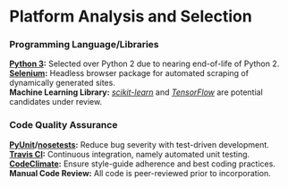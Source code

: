 # Platform Analysis and Selection

### Programming Language/Libraries

**[Python 3](https://docs.python.org/3/):** Selected over Python 2 due to nearing end-of-life of Python 2.  
**[Selenium](http://docs.seleniumhq.org/projects/webdriver/):** Headless browser package for automated scraping of dynamically generated sites.  
**Machine Learning Library:** *[scikit-learn](http://scikit-learn.org/)* and *[TensorFlow](https://www.tensorflow.org/)* are potential candidates under review.

### Code Quality Assurance

**[PyUnit](https://docs.python.org/3.5/library/unittest.html)/[nosetests](http://nose.readthedocs.io/en/latest/):** Reduce bug severity with test-driven development.  
**[Travis CI](https://travis-ci.org/):** Continuous integration, namely automated unit testing.  
**[CodeClimate](https://codeclimate.com/):** Ensure style-guide adherence and best coding practices.  
**Manual Code Review:** All code is peer-reviewed prior to incorporation.